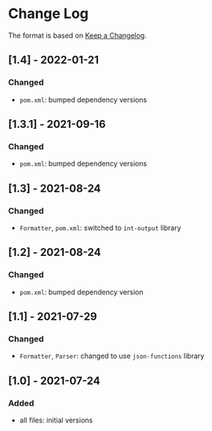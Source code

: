 # Change Log

The format is based on [Keep a Changelog](http://keepachangelog.com/).

## [1.4] - 2022-01-21
### Changed
- `pom.xml`: bumped dependency versions

## [1.3.1] - 2021-09-16
### Changed
- `pom.xml`: bumped dependency versions

## [1.3] - 2021-08-24
### Changed
- `Formatter`, `pom.xml`: switched to `int-output` library

## [1.2] - 2021-08-24
### Changed
- `pom.xml`: bumped dependency version

## [1.1] - 2021-07-29
### Changed
- `Formatter`, `Parser`: changed to use `json-functions` library

## [1.0] - 2021-07-24
### Added
- all files: initial versions
